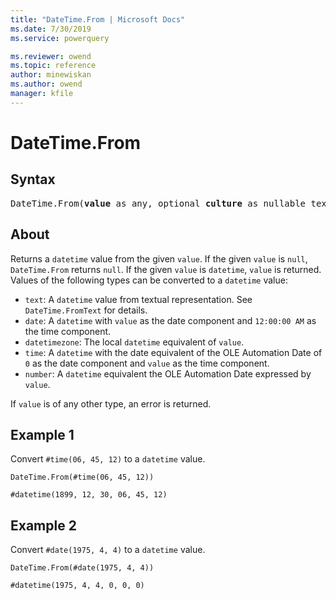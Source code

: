 ```yaml
---
title: "DateTime.From | Microsoft Docs"
ms.date: 7/30/2019
ms.service: powerquery

ms.reviewer: owend
ms.topic: reference
author: minewiskan
ms.author: owend
manager: kfile
---
```

# DateTime.From

## Syntax

<pre>
DateTime.From(<b>value</b> as any, optional <b>culture</b> as nullable text) as nullable datetime
</pre>
  
## About  
Returns a `datetime` value from the given `value`. If the given `value` is `null`, `DateTime.From` returns `null`. If the given `value` is `datetime`, `value` is returned. Values of the following types can be converted to a `datetime` value: <ul> <li><code>text</code>: A <code>datetime</code> value from textual representation. See <code>DateTime.FromText</code> for details.</li> <li><code>date</code>: A <code>datetime</code> with <code>value</code> as the date component and <code>12:00:00 AM</code> as the time component.</li> <li><code>datetimezone</code>: The local <code>datetime</code> equivalent of <code>value</code>.</li> <li><code>time</code>: A <code>datetime</code> with the date equivalent of the OLE Automation Date of <code>0</code> as the date component and <code>value</code> as the time component.</li> <li><code>number</code>: A <code>datetime</code> equivalent the OLE Automation Date expressed by <code>value</code>. </li> </ul> If `value` is of any other type, an error is returned.

## Example 1
Convert `#time(06, 45, 12)` to a `datetime` value.

```powerquery-m
DateTime.From(#time(06, 45, 12))
```

`#datetime(1899, 12, 30, 06, 45, 12)`

## Example 2
Convert `#date(1975, 4, 4)` to a `datetime` value.

```powerquery-m
DateTime.From(#date(1975, 4, 4))
```

`#datetime(1975, 4, 4, 0, 0, 0)`
